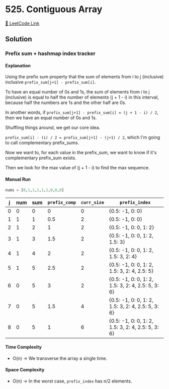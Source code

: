 # 525. Contiguous Array

[🔗 LeetCode Link](https://leetcode.com/problems/contiguous-array/description/)

## Solution

### Prefix sum + hashmap index tracker

#### Explanation

Using the prefix sum property that the sum of elements from i to j (inclusive) inclusive
`prefix_sum[j+1] - prefix_sum[i]`.

To have an equal number of 0s and 1s,
the sum of elements from i to j (inclusive) is equal to
half the number of elements (j + 1 - i) in this interval,
because half the numbers are 1s and the other half are 0s.

In another words, if `prefix_sum[j+1] - prefix_sum[i] = (j + 1 - i) / 2`,
then we have an equal number of 0s and 1s.

Shuffling things around, we get our core idea.

`prefix_sum[i] - (i) / 2 = prefix_sum[j+1] - (j+1) / 2`,
which I'm going to call complementary prefix_sums.

Now we want to, for each value in the prefix_sum,
we want to know if it's complementary prefix_sum exists.

Then we look for the max value of (j + 1 - i) to find the max sequence.

#### Manual Run

```python
nums = [0,1,1,1,1,1,0,0,0]
```

j | num | sum | `prefix_comp` | `curr_size` | `prefix_index`
--- | --- | --- | --- | --- | ----
0 | 0 | 0 | 0   | 0 | {0.5: -1, 0: 0}
1 | 1 | 1 | 0.5 | 2 | {0.5: -1, 0: 0}
2 | 1 | 2 | 1   | 2 | {0.5: -1, 0: 0, 1: 2}
3 | 1 | 3 | 1.5 | 2 | {0.5: -1, 0: 0, 1: 2, 1.5: 3}
4 | 1 | 4 | 2   | 2 | {0.5: -1, 0: 0, 1: 2, 1.5: 3, 2: 4}
5 | 1 | 5 | 2.5 | 2 | {0.5: -1, 0: 0, 1: 2, 1.5: 3, 2: 4, 2.5: 5}
6 | 0 | 5 | 3   | 2 | {0.5: -1, 0: 0, 1: 2, 1.5: 3, 2: 4, 2.5: 5, 3: 6}
7 | 0 | 5 | 1.5 | 4 | {0.5: -1, 0: 0, 1: 2, 1.5: 3, 2: 4, 2.5: 5, 3: 6}
8 | 0 | 5 | 1   | 6 | {0.5: -1, 0: 0, 1: 2, 1.5: 3, 2: 4, 2.5: 5, 3: 6}

#### Time Complexity

- O(n) -> We transverse the array a single time.

#### Space Complexity

- O(n) -> In the worst case, `prefix_index` has n/2 elements.
